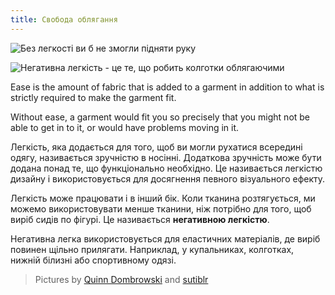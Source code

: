 ```yaml
---
title: Свобода облягання
---
```


![Без легкості ви б не змогли підняти руку](ease-plus.jpg)

![Негативна легкість - це те, що робить колготки облягаючими](ease-min.jpg)

Ease is the amount of fabric that is added to a garment in addition to what is strictly required to make the garment fit.

Without ease, a garment would fit you so precisely that you might not be able to get in to it, or would have problems moving in it.

Легкість, яка додається для того, щоб ви могли рухатися всередині одягу, називається зручністю в носінні. Додаткова зручність може бути додана понад те, що функціонально необхідно. Це називається легкістю дизайну і використовується для досягнення певного візуального ефекту.

Легкість може працювати і в інший бік. Коли тканина розтягується, ми можемо використовувати менше тканини, ніж потрібно для того, щоб виріб сидів по фігурі. Це називається **негативною легкістю**.

Негативна легка використовується для еластичних матеріалів, де виріб повинен щільно прилягати. Наприклад, у купальниках, колготках, нижній білизні або спортивному одязі.

> Pictures by [Quinn Dombrowski](https://www.flickr.com/photos/quinnanya/8885126989/) and [sutiblr](https://www.flickr.com/photos/30788655@N08/4743320893)
